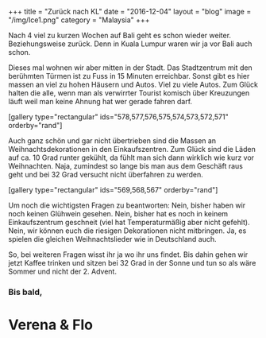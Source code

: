 +++
title = "Zurück nach KL"
date = "2016-12-04"
layout = "blog"
image = "/img/Ice1.png"
category = "Malaysia"
+++

Nach 4 viel zu kurzen Wochen auf Bali geht es schon wieder weiter. Beziehungsweise zurück. Denn in Kuala Lumpur waren wir ja vor Bali auch schon.

<!--more-->


Dieses mal wohnen wir aber mitten in der Stadt. Das Stadtzentrum mit den berühmten Türmen ist zu Fuss in 15 Minuten erreichbar. Sonst gibt es hier massen an viel zu hohen Häusern und Autos. Viel zu viele Autos. Zum Glück halten die alle, wenn man als verwirrter Tourist komisch über Kreuzungen läuft weil man keine Ahnung hat wer gerade fahren darf.

[gallery type="rectangular" ids="578,577,576,575,574,573,572,571" orderby="rand"]

Auch ganz schön und gar nicht übertrieben sind die Massen an Weihnachtsdekorationen in den Einkaufszentren. Zum Glück sind die Läden auf ca. 10 Grad runter gekühlt, da fühlt man sich dann wirklich wie kurz vor Weihnachten. Naja, zumindest so lange bis man aus dem Geschäft raus geht und bei 32 Grad versucht nicht überfahren zu werden. 

[gallery type="rectangular" ids="569,568,567" orderby="rand"]

Um noch die wichtigsten Fragen zu beantworten: Nein, bisher haben wir noch keinen Glühwein gesehen. Nein, bisher hat es noch in keinem Einkaufszentrum geschneit (viel hat Temperaturmäßig aber nicht gefehlt). Nein, wir können euch die riesigen Dekorationen nicht mitbringen. Ja, es spielen die gleichen Weihnachtslieder wie in Deutschland auch. 

So, bei weiteren Fragen wisst ihr ja wo ihr uns findet. Bis dahin gehen wir jetzt Kaffee trinken und sitzen bei 32 Grad in der Sonne und tun so als wäre Sommer und nicht der 2. Advent.

<h3>Bis bald,</h3>

<h1 class="signature">Verena & Flo</h1>
